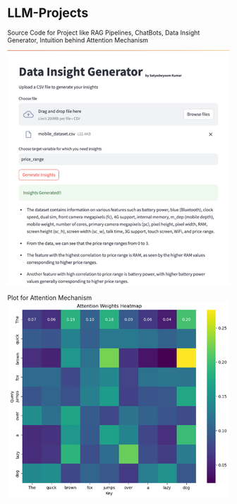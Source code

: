 # LLM-Projects
Source Code for Project like RAG Pipelines, ChatBots, Data Insight Generator, Intuition behind Attention Mechanism

![Data Insight Generator](Data-insights-generator.png)


Plot for Attention Mechanism
![Attention Map Plot](attention-map.png)
